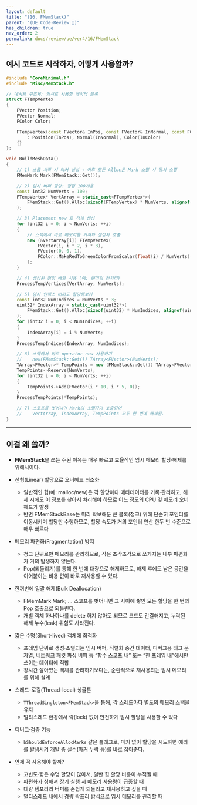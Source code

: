 ```yaml
---
layout: default
title: "(16. FMemStack)"
parent: "(UE Code-Review 🤖)"
has_children: true
nav_order: 2
permalink: docs/review/ue/ver4/16/FMemStack
---
```


## 예시 코드로 시작하자, 어떻게 사용할까?

```cpp
#include "CoreMinimal.h"
#include "Misc/MemStack.h"

// 예시용 구조체: 임시로 사용할 데이터 블록
struct FTempVertex
{
    FVector Position;
    FVector Normal;
    FColor Color;

    FTempVertex(const FVector& InPos, const FVector& InNormal, const FColor& InColor)
        : Position(InPos), Normal(InNormal), Color(InColor)
    {}
};

void BuildMeshData()
{
    // 1) 스콥 시작 시 마커 생성 → 이후 모든 Alloc은 Mark 소멸 시 동시 소멸
    FMemMark Mark(FMemStack::Get());

    // 2) 임시 버퍼 할당: 정점 100개용
    const int32 NumVerts = 100;
    FTempVertex* VertArray = static_cast<FTempVertex*>(
        FMemStack::Get().Alloc(sizeof(FTempVertex) * NumVerts, alignof(FTempVertex))
    );

    // 3) Placement new 로 객체 생성
    for (int32 i = 0; i < NumVerts; ++i)
    {
        // 스택에서 바로 메모리를 가져와 생성자 호출
        new (&VertArray[i]) FTempVertex(
            FVector(i, i * 2, i * 3),
            FVector(0, 0, 1),
            FColor::MakeRedToGreenColorFromScalar(float(i) / NumVerts)
        );
    }

    // 4) 생성된 정점 배열 사용 (예: 랜더링 전처리)
    ProcessTempVertices(VertArray, NumVerts);

    // 5) 임시 인덱스 버퍼도 할당해보기
    const int32 NumIndices = NumVerts * 3;
    uint32* IndexArray = static_cast<uint32*>(
        FMemStack::Get().Alloc(sizeof(uint32) * NumIndices, alignof(uint32))
    );
    for (int32 i = 0; i < NumIndices; ++i)
    {
        IndexArray[i] = i % NumVerts;
    }
    ProcessTempIndices(IndexArray, NumIndices);

    // 6) 스택에서 바로 operator new 사용하기
    //    new(FMemStack::Get()) TArray<FVector>(NumVerts);
    TArray<FVector>* TempPoints = new (FMemStack::Get()) TArray<FVector>();
    TempPoints->Reserve(NumVerts);
    for (int32 i = 0; i < NumVerts; ++i)
    {
        TempPoints->Add(FVector(i * 10, i * 5, 0));
    }
    ProcessTempPoints(*TempPoints);

    // 7) 스코프를 벗어나면 Mark의 소멸자가 호출되어
    //    VertArray, IndexArray, TempPoints 모두 한 번에 해제됨.
}

```

---

## 이걸 왜 쓸까?

* **FMemStack**을 쓰는 주된 이유는 매우 빠르고 효율적인 임시 메모리 할당·해제를 위해서이다.

* 선형(Linear) 할당으로 오버헤드 최소화
    * 일반적인 힙(예: malloc/new)은 각 할당마다 메타데이터를 기록·관리하고, 해제 시에도 이 정보를 찾아서 처리해야 하므로 어느 정도의 CPU 및 메모리 오버헤드가 발생
    * 반면 FMemStackBase는 미리 확보해둔 큰 블록(청크) 위에 단순히 포인터를 이동시키며 할당만 수행하므로, 할당 속도가 거의 포인터 연산 한두 번 수준으로 매우 빠르다
* 메모리 파편화(Fragmentation) 방지
    * 청크 단위로만 메모리를 관리하므로, 작은 조각조각으로 쪼개지는 내부 파편화가 거의 발생하지 않는다.
    * Pop(되돌리기)를 통해 한 번에 대량으로 해제하므로, 해제 후에도 남은 공간을 이어붙이는 비용 없이 바로 재사용할 수 있다.
* 한꺼번에 일괄 해제(Bulk Deallocation)
    * FMemMark Mark; … 스코프를 벗어나면 그 사이에 쌓인 모든 할당을 한 번의 Pop 호출으로 되돌린다.
    * 개별 객체 하나하나를 delete 하지 않아도 되므로 코드도 간결해지고, 누락된 해제 누수(leak) 위험도 사라진다.
* 짧은 수명(Short-lived) 객체에 최적화
    * 프레임 단위로 생성·소멸되는 임시 버퍼, 직렬화 중간 데이터, 디버그용 태그 문자열, 네트워크 패킷 파싱 버퍼 등 “함수 스코프 내” 또는 “한 프레임 내”에서만 쓰이는 데이터에 적합
    * 장시간 살아있는 객체를 관리하기보다는, 순환적으로 재사용되는 임시 메모리를 위해 설계
* 스레드-로컬(Thread-local) 싱글톤
    * `TThreadSingleton<FMemStack>`을 통해, 각 스레드마다 별도의 메모리 스택을 유지
    * 멀티스레드 환경에서 락(lock) 없이 안전하게 임시 할당을 사용할 수 있다
* 디버그·검증 기능
    * `bShouldEnforceAllocMarks` 같은 플래그로, 마커 없이 할당을 시도하면 에러를 발생시켜 개발 중 실수(마커 누락 등)를 바로 잡아준다.

* 언제 꼭 사용해야 할까?
    * 고빈도·짧은 수명 할당이 많아서, 일반 힙 할당 비용이 누적될 때
    * 파편화가 심해져 장기 실행 시 메모리 사용량이 급증할 때
    * 대량 템포러리 버퍼를 손쉽게 되돌리고 재사용하고 싶을 때
    * 멀티스레드 내에서 경량 락프리 방식으로 임시 메모리를 관리할 때
